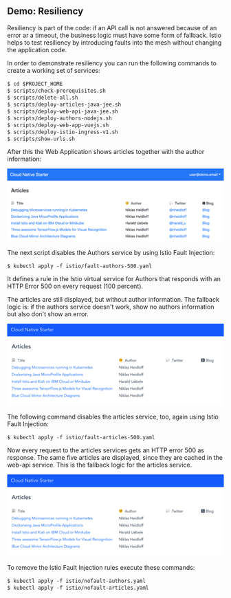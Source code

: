 ## Demo: Resiliency

Resiliency is part of the code: if an API call is not answered because of an error ar a timeout, the business logic must have some form of fallback. Istio helps to test resiliency by introducing faults into the mesh without changing the application code. 

In order to demonstrate resiliency you can run the following commands to create a working set of services:

```
$ cd $PROJECT_HOME
$ scripts/check-prerequisites.sh
$ scripts/delete-all.sh
$ scripts/deploy-articles-java-jee.sh
$ scripts/deploy-web-api-java-jee.sh
$ scripts/deploy-authors-nodejs.sh
$ scripts/deploy-web-app-vuejs.sh
$ scripts/deploy-istio-ingress-v1.sh
$ scripts/show-urls.sh
```

After this the Web Application shows articles together with the author information:

<kbd><img src="../images/web-app.png" /></kbd>

The next script disables the Authors service by using Istio Fault Injection:

```
$ kubectl apply -f istio/fault-authors-500.yaml
```

It defines a rule in the Istio virtual service for Authors that responds with an HTTP Error 500 on every request (100 percent).

The articles are still displayed, but without author information. The fallback logic is: if the authors service doesn't work, show no authors information but also don't show an error. 

<kbd><img src="../images/web-app-no-authors.png" /></kbd>

The following command disables the articles service, too, again using Istio Fault Injection:

```
$ kubectl apply -f istio/fault-articles-500.yaml
```

Now every request to the articles services gets an HTTP error 500 as response. The same five articles are displayed, since they are cached in the web-api service. This is the fallback logic for the articles service.

<kbd><img src="../images/web-app-no-authors.png" /></kbd>

To remove the Istio Fault Injection rules execute these commands:

```
$ kubectl apply -f istio/nofault-authors.yaml
$ kubectl apply -f istio/nofault-articles.yaml
```


